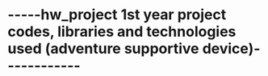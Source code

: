# -----hw_project 1st year project codes, libraries and technologies used (adventure supportive device)------------
